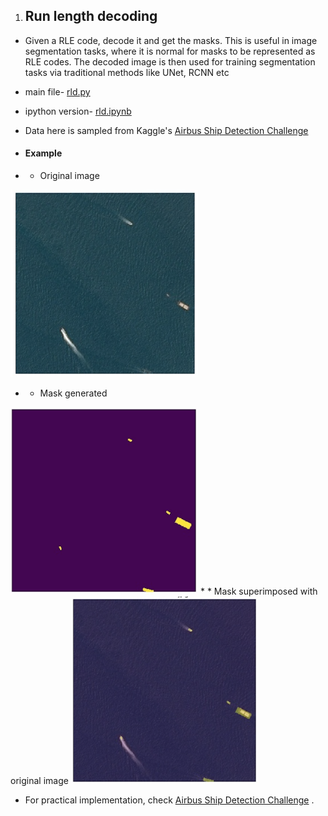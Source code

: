 1. ## Run length decoding
* Given a RLE code, decode it and get the masks. This is useful in image segmentation tasks, where it is normal for masks to be represented as RLE codes. The decoded image is then used for training segmentation tasks via traditional methods like UNet, RCNN etc

* main file- [rld.py](https://github.com/rohinarora/helper_functions/blob/master/rld.py)
* ipython version- [rld.ipynb](https://github.com/rohinarora/helper_functions/blob/master/rld.ipynb)

* Data here is sampled from Kaggle's [Airbus Ship Detection Challenge](https://www.kaggle.com/c/airbus-ship-detection)

* #### Example

* * Original image
<img src="https://github.com/rohinarora/helper_functions/blob/master/data/img1.png" width="300" height="300">

* * Mask generated
<img src="https://github.com/rohinarora/helper_functions/blob/master/data/img2.png" width="300" height="300">
* * Mask superimposed with original image
<img src="https://github.com/rohinarora/helper_functions/blob/master/data/img3.png" width="300" height="300">




* For practical implementation, check [Airbus Ship Detection Challenge](https://github.com/rohinarora/Airbus_Ship_Detection_Challenge)
.
